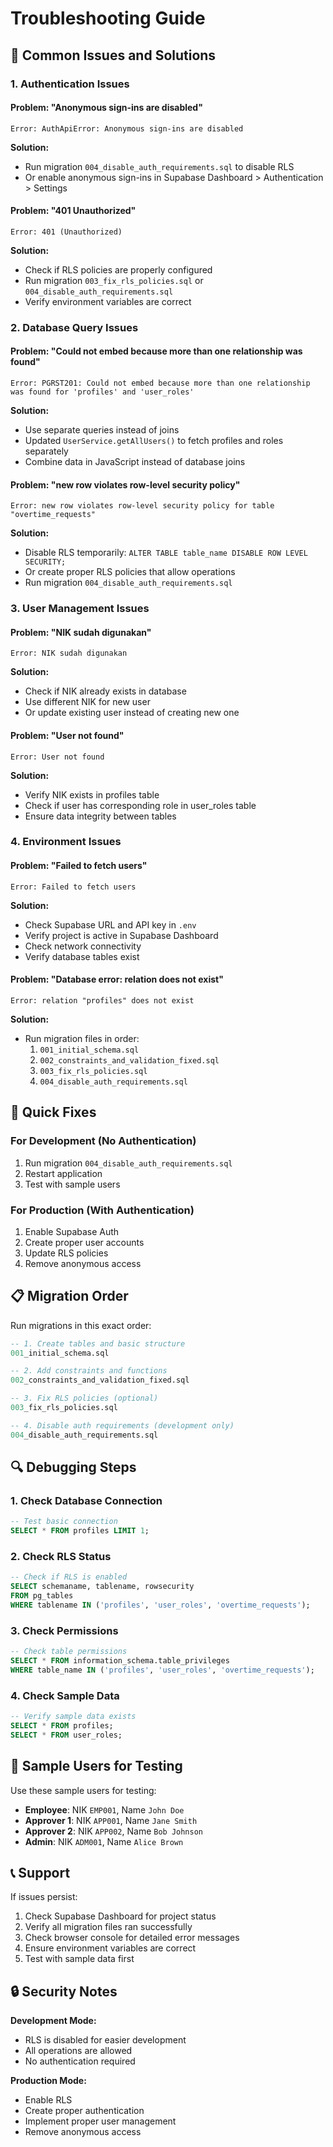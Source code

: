 # Troubleshooting Guide

## 🔧 Common Issues and Solutions

### 1. Authentication Issues

#### Problem: "Anonymous sign-ins are disabled"
```
Error: AuthApiError: Anonymous sign-ins are disabled
```

**Solution:**
- Run migration `004_disable_auth_requirements.sql` to disable RLS
- Or enable anonymous sign-ins in Supabase Dashboard > Authentication > Settings

#### Problem: "401 Unauthorized"
```
Error: 401 (Unauthorized)
```

**Solution:**
- Check if RLS policies are properly configured
- Run migration `003_fix_rls_policies.sql` or `004_disable_auth_requirements.sql`
- Verify environment variables are correct

### 2. Database Query Issues

#### Problem: "Could not embed because more than one relationship was found"
```
Error: PGRST201: Could not embed because more than one relationship was found for 'profiles' and 'user_roles'
```

**Solution:**
- Use separate queries instead of joins
- Updated `UserService.getAllUsers()` to fetch profiles and roles separately
- Combine data in JavaScript instead of database joins

#### Problem: "new row violates row-level security policy"
```
Error: new row violates row-level security policy for table "overtime_requests"
```

**Solution:**
- Disable RLS temporarily: `ALTER TABLE table_name DISABLE ROW LEVEL SECURITY;`
- Or create proper RLS policies that allow operations
- Run migration `004_disable_auth_requirements.sql`

### 3. User Management Issues

#### Problem: "NIK sudah digunakan"
```
Error: NIK sudah digunakan
```

**Solution:**
- Check if NIK already exists in database
- Use different NIK for new user
- Or update existing user instead of creating new one

#### Problem: "User not found"
```
Error: User not found
```

**Solution:**
- Verify NIK exists in profiles table
- Check if user has corresponding role in user_roles table
- Ensure data integrity between tables

### 4. Environment Issues

#### Problem: "Failed to fetch users"
```
Error: Failed to fetch users
```

**Solution:**
- Check Supabase URL and API key in `.env`
- Verify project is active in Supabase Dashboard
- Check network connectivity
- Verify database tables exist

#### Problem: "Database error: relation does not exist"
```
Error: relation "profiles" does not exist
```

**Solution:**
- Run migration files in order:
  1. `001_initial_schema.sql`
  2. `002_constraints_and_validation_fixed.sql`
  3. `003_fix_rls_policies.sql`
  4. `004_disable_auth_requirements.sql`

## 🚀 Quick Fixes

### For Development (No Authentication)
1. Run migration `004_disable_auth_requirements.sql`
2. Restart application
3. Test with sample users

### For Production (With Authentication)
1. Enable Supabase Auth
2. Create proper user accounts
3. Update RLS policies
4. Remove anonymous access

## 📋 Migration Order

Run migrations in this exact order:
```sql
-- 1. Create tables and basic structure
001_initial_schema.sql

-- 2. Add constraints and functions
002_constraints_and_validation_fixed.sql

-- 3. Fix RLS policies (optional)
003_fix_rls_policies.sql

-- 4. Disable auth requirements (development only)
004_disable_auth_requirements.sql
```

## 🔍 Debugging Steps

### 1. Check Database Connection
```sql
-- Test basic connection
SELECT * FROM profiles LIMIT 1;
```

### 2. Check RLS Status
```sql
-- Check if RLS is enabled
SELECT schemaname, tablename, rowsecurity 
FROM pg_tables 
WHERE tablename IN ('profiles', 'user_roles', 'overtime_requests');
```

### 3. Check Permissions
```sql
-- Check table permissions
SELECT * FROM information_schema.table_privileges 
WHERE table_name IN ('profiles', 'user_roles', 'overtime_requests');
```

### 4. Check Sample Data
```sql
-- Verify sample data exists
SELECT * FROM profiles;
SELECT * FROM user_roles;
```

## 🎯 Sample Users for Testing

Use these sample users for testing:
- **Employee**: NIK `EMP001`, Name `John Doe`
- **Approver 1**: NIK `APP001`, Name `Jane Smith`
- **Approver 2**: NIK `APP002`, Name `Bob Johnson`
- **Admin**: NIK `ADM001`, Name `Alice Brown`

## 📞 Support

If issues persist:
1. Check Supabase Dashboard for project status
2. Verify all migration files ran successfully
3. Check browser console for detailed error messages
4. Ensure environment variables are correct
5. Test with sample data first

## 🔒 Security Notes

**Development Mode:**
- RLS is disabled for easier development
- All operations are allowed
- No authentication required

**Production Mode:**
- Enable RLS
- Create proper authentication
- Implement proper user management
- Remove anonymous access
